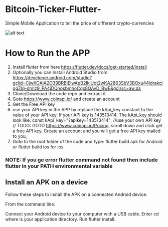 # Bitcoin-Ticker-Flutter-
Simple Mobile Application to tell the price of different crypto-currencies

![alt text]("Output\ticker.mp4")

# How to Run the APP
1. Install flutter from here
https://flutter.dev/docs/get-started/install
2. Optionally you can Install Android Studio from
https://developer.android.com/studio?gclid=CjwKCAiA2O39BRBjEiwApB2IklUot2wKA2863SbV3BOxu44idrakcjggZIq-dmIz9_PA4jDQnosbmhoCgx8QAvD_BwE&gclsrc=aw.ds
3. Clone/Download the code repo and extract it
4. Goto https://www.coinapi.io/ and create an account
5. Get the Free API key
6. use your API key in the APP by replace the kApi_key constant to the value of your API key. If your API key is 143513414. The kApi_key should look like:
    const kApi_key="?apikey=143513414";
    //use your own API key
    // TODO: GOTO https://www.coinapi.io/Pricing, scroll down and click get a free API key. Create an account and you will get a free API key mailed to you,
7. Goto to the root folder of the code and type:
    flutter build apk for Android
    or flutter build ios for ios

### NOTE: If you ge error flutter command not found then include flutter in your PATH environmental variable
## Install an APK on a device
Follow these steps to install the APK on a connected Android device.

From the command line:

Connect your Android device to your computer with a USB cable.
Enter cd <app dir> where <app dir> is your application directory.
Run flutter install.


